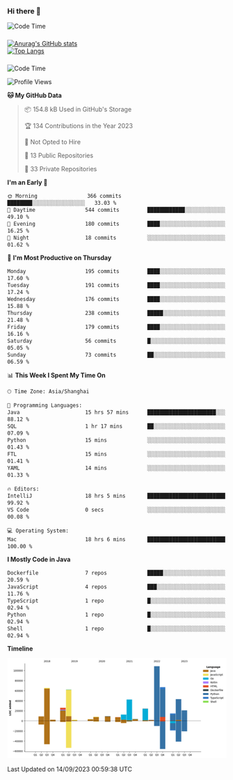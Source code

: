 ### Hi there 👋 

![Code Time](https://img.shields.io/endpoint?style=flat&url=https://codetime-api.datreks.com/badge/1061?logoColor=white%26project=%26recentMS=0%26showProject=false)

<!--
**Muyiafan/Muyiafan** is a ✨ _special_ ✨ repository because its `README.md` (this file) appears on your GitHub profile.

Here are some ideas to get you started:

- 🔭 I’m currently working on ...
- 🌱 I’m currently learning ...
- 👯 I’m looking to collaborate on ...
- 🤔 I’m looking for help with ...
- 💬 Ask me about ...
- 📫 How to reach me: ...
- 😄 Pronouns: ...
- ⚡ Fun fact: ...
-->

### 

[![Anurag's GitHub stats](https://github-readme-stats.vercel.app/api?username=Muyiafan)](https://github.com/anuraghazra/github-readme-stats)
<br>
[![Top Langs](https://github-readme-stats.vercel.app/api/top-langs/?username=Muyiafan)](https://github.com/anuraghazra/github-readme-stats)

### 

<!--START_SECTION:waka-->
![Code Time](http://img.shields.io/badge/Code%20Time-5%2C929%20hrs%2059%20mins-blue)

![Profile Views](http://img.shields.io/badge/Profile%20Views-0-blue)

**🐱 My GitHub Data** 

> 📦 154.8 kB Used in GitHub's Storage 
 > 
> 🏆 134 Contributions in the Year 2023
 > 
> 🚫 Not Opted to Hire
 > 
> 📜 13 Public Repositories 
 > 
> 🔑 33 Private Repositories 
 > 
**I'm an Early 🐤** 

```text
🌞 Morning                366 commits         ████████░░░░░░░░░░░░░░░░░   33.03 % 
🌆 Daytime                544 commits         ████████████░░░░░░░░░░░░░   49.10 % 
🌃 Evening                180 commits         ████░░░░░░░░░░░░░░░░░░░░░   16.25 % 
🌙 Night                  18 commits          ░░░░░░░░░░░░░░░░░░░░░░░░░   01.62 % 
```
📅 **I'm Most Productive on Thursday** 

```text
Monday                   195 commits         ████░░░░░░░░░░░░░░░░░░░░░   17.60 % 
Tuesday                  191 commits         ████░░░░░░░░░░░░░░░░░░░░░   17.24 % 
Wednesday                176 commits         ████░░░░░░░░░░░░░░░░░░░░░   15.88 % 
Thursday                 238 commits         █████░░░░░░░░░░░░░░░░░░░░   21.48 % 
Friday                   179 commits         ████░░░░░░░░░░░░░░░░░░░░░   16.16 % 
Saturday                 56 commits          █░░░░░░░░░░░░░░░░░░░░░░░░   05.05 % 
Sunday                   73 commits          ██░░░░░░░░░░░░░░░░░░░░░░░   06.59 % 
```


📊 **This Week I Spent My Time On** 

```text
🕑︎ Time Zone: Asia/Shanghai

💬 Programming Languages: 
Java                     15 hrs 57 mins      ██████████████████████░░░   88.12 % 
SQL                      1 hr 17 mins        ██░░░░░░░░░░░░░░░░░░░░░░░   07.09 % 
Python                   15 mins             ░░░░░░░░░░░░░░░░░░░░░░░░░   01.43 % 
FTL                      15 mins             ░░░░░░░░░░░░░░░░░░░░░░░░░   01.41 % 
YAML                     14 mins             ░░░░░░░░░░░░░░░░░░░░░░░░░   01.33 % 

🔥 Editors: 
IntelliJ                 18 hrs 5 mins       █████████████████████████   99.92 % 
VS Code                  0 secs              ░░░░░░░░░░░░░░░░░░░░░░░░░   00.08 % 

💻 Operating System: 
Mac                      18 hrs 6 mins       █████████████████████████   100.00 % 
```

**I Mostly Code in Java** 

```text
Dockerfile               7 repos             █████░░░░░░░░░░░░░░░░░░░░   20.59 % 
JavaScript               4 repos             ███░░░░░░░░░░░░░░░░░░░░░░   11.76 % 
TypeScript               1 repo              █░░░░░░░░░░░░░░░░░░░░░░░░   02.94 % 
Python                   1 repo              █░░░░░░░░░░░░░░░░░░░░░░░░   02.94 % 
Shell                    1 repo              █░░░░░░░░░░░░░░░░░░░░░░░░   02.94 % 
```



**Timeline**

![Lines of Code chart](https://raw.githubusercontent.com/Muyiafan/Muyiafan/main/assets/bar_graph.png)


 Last Updated on 14/09/2023 00:59:38 UTC
<!--END_SECTION:waka-->
